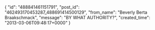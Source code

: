  {
   "id": "488841461151791",
   "post_id": "462493170453287_488691414500129",
   "from_name": "Beverly Berta Braakschmack",
   "message": "BY WHAT AUTHORITY?",
   "created_time": "2013-03-06T09:48:17+0000"
 }
